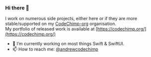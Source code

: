 ### Hi there 👋

I work on numerous side projects, either here or if they are more stable/supported on my [CodeChimp-org](https://github.com/codechimp-org) organisation.  
My portfolio of released work is available at [https://codechimp.org/](https://codechimp.org/)

- 🔭 I’m currently working on most things Swift & SwiftUI.
- 📫 How to reach me: [@andrewcodechimp](https://mastodon.online/@codechimp)

<!--
**andrew-codechimp/andrew-codechimp** is a ✨ _special_ ✨ repository because its `README.md` (this file) appears on your GitHub profile.

Here are some ideas to get you started:

- 🔭 I’m currently working on ...
- 🌱 I’m currently learning ...
- 👯 I’m looking to collaborate on ...
- 🤔 I’m looking for help with ...
- 💬 Ask me about ...
- 😄 Pronouns: ...
- ⚡ Fun fact: ...
-->
